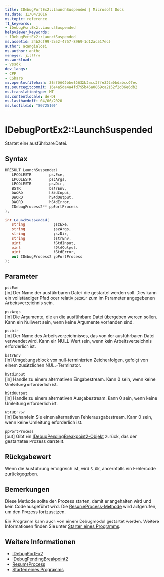 ```yaml
---
title: IDebugPortEx2::LaunchSuspended | Microsoft Docs
ms.date: 11/04/2016
ms.topic: reference
f1_keywords:
- IDebugPortEx2::LaunchSuspended
helpviewer_keywords:
- IDebugPortEx2::LaunchSuspended
ms.assetid: 34b2cf99-2e52-4757-8969-1d12ac517ec0
author: acangialosi
ms.author: anthc
manager: jillfra
ms.workload:
- vssdk
dev_langs:
- CPP
- CSharp
ms.openlocfilehash: 28ff6065bbe83852b5acc3ffe253a0bdabcc67ec
ms.sourcegitcommit: 16a4a5da4a4fd795b46a0869ca2152f2d36e6db2
ms.translationtype: MT
ms.contentlocale: de-DE
ms.lasthandoff: 04/06/2020
ms.locfileid: "80725100"
---
```

# <a name="idebugportex2launchsuspended"></a>IDebugPortEx2::LaunchSuspended
Startet eine ausführbare Datei.

## <a name="syntax"></a>Syntax

```cpp
HRESULT LaunchSuspended( 
   LPCOLESTR        pszExe,
   LPCOLESTR        pszArgs,
   LPCOLESTR        pszDir,
   BSTR             bstrEnv,
   DWORD            hStdInput,
   DWORD            hStdOutput,
   DWORD            hStdError,
   IDebugProcess2** ppPortProcess
);
```

```csharp
int LaunchSuspended( 
   string             pszExe,
   string             pszArgs,
   string             pszDir,
   string             bstrEnv,
   uint               hStdInput,
   uint               hStdOutput,
   uint               hStdError,
   out IDebugProcess2 ppPortProcess
);
```

## <a name="parameters"></a>Parameter
`pszExe`\
[in] Der Name der ausführbaren Datei, die gestartet werden soll. Dies kann ein vollständiger Pfad oder relativ `pszDir` zum im Parameter angegebenen Arbeitsverzeichnis sein.

`pszArgs`\
[in] Die Argumente, die an die ausführbare Datei übergeben werden sollen. Kann ein Nullwert sein, wenn keine Argumente vorhanden sind.

`pszDir`\
[in] Der Name des Arbeitsverzeichnisses, das von der ausführbaren Datei verwendet wird. Kann ein NULL-Wert sein, wenn kein Arbeitsverzeichnis erforderlich ist.

`bstrEnv`\
[in] Umgebungsblock von null-terminierten Zeichenfolgen, gefolgt von einem zusätzlichen NULL-Terminator.

`hStdInput`\
[in] Handle zu einem alternativen Eingabestream. Kann 0 sein, wenn keine Umleitung erforderlich ist.

`hStdOutput`\
[in] Handle zu einem alternativen Ausgabestream. Kann 0 sein, wenn keine Umleitung erforderlich ist.

`hStdError`\
[in] Behandeln Sie einen alternativen Fehlerausgabestream. Kann 0 sein, wenn keine Umleitung erforderlich ist.

`ppPortProcess`\
[out] Gibt ein [IDebugPendingBreakpoint2-Objekt](../../../extensibility/debugger/reference/idebugpendingbreakpoint2.md) zurück, das den gestarteten Prozess darstellt.

## <a name="return-value"></a>Rückgabewert
 Wenn die Ausführung erfolgreich ist, wird `S_OK`, andernfalls ein Fehlercode zurückgegeben.

## <a name="remarks"></a>Bemerkungen
 Diese Methode sollte den Prozess starten, damit er angehalten wird und kein Code ausgeführt wird. Die [ResumeProcess-Methode](../../../extensibility/debugger/reference/idebugportex2-resumeprocess.md) wird aufgerufen, um den Prozess fortzusetzen.

 Ein Programm kann auch von einem Debugmodul gestartet werden. Weitere Informationen finden Sie unter [Starten eines Programms](../../../extensibility/debugger/launching-a-program.md).

## <a name="see-also"></a>Weitere Informationen
- [IDebugPortEx2](../../../extensibility/debugger/reference/idebugportex2.md)
- [IDebugPendingBreakpoint2](../../../extensibility/debugger/reference/idebugpendingbreakpoint2.md)
- [ResumeProcess](../../../extensibility/debugger/reference/idebugportex2-resumeprocess.md)
- [Starten eines Programms](../../../extensibility/debugger/launching-a-program.md)

